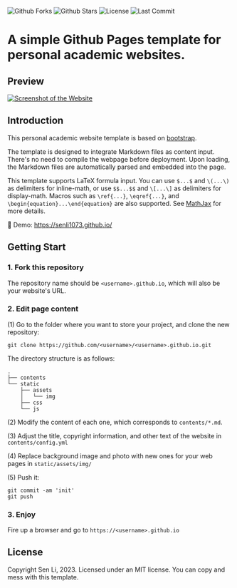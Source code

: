 

![Github Forks](https://img.shields.io/github/forks/senli1073/senli1073.github.io?style=flat)
![Github Stars](https://img.shields.io/github/stars/senli1073/senli1073.github.io?style=flat)
![License](https://img.shields.io/github/license/senli1073/senli1073.github.io)
![Last Commit](https://img.shields.io/github/last-commit/senli1073/senli1073.github.io)

# A simple Github Pages template for personal academic websites.

## Preview
[![Screenshot of the Website](https://raw.githubusercontent.com/senli1073/senli1073.github.io/main/screenshot_full.png)](https://senli1073.github.io/)


## Introduction

This personal academic website template is based on [bootstrap](https://github.com/StartBootstrap/startbootstrap-new-age).

The template is designed to integrate Markdown files as content input.  There's no need to compile the webpage before deployment.  Upon loading, the Markdown files are automatically parsed and embedded into the page.

This template supports LaTeX formula input. You can use `$...$` and `\(...\)` as delimiters for inline-math, or use `$$...$$` and `\[...\]` as delimiters for display-math. Macros such as `\ref{...}`, `\eqref{...}`, and `\begin{equation}...\end{equation}` are also supported. See [MathJax](https://docs.mathjax.org/en/latest/index.html) for more details.

:milky_way: Demo: https://senli1073.github.io/


## Getting Start
### 1. Fork this repository
The repository name should be `<username>.github.io`, which will also be your website's URL.


### 2. Edit page content

(1) Go to the folder where you want to store your project, and clone the new repository:
```
git clone https://github.com/<username>/<username>.github.io.git
```
The directory structure is as follows:

```.
.
├── contents
└── static
    ├── assets
    │   └── img
    ├── css
    └── js
```

(2) Modify the content of each one, which corresponds to `contents/*.md`.

(3) Adjust the title, copyright information, and other text of the website in `contents/config.yml`

(4) Replace background image and photo with new ones for your web pages in `static/assets/img/`

(5) Push it: 
```
git commit -am 'init'
git push
```


### 3. Enjoy

Fire up a browser and go to `https://<username>.github.io`



## License

Copyright Sen Li, 2023. Licensed under an MIT license. You can copy and mess with this template.
